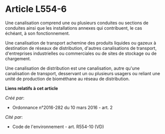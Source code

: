 # Article L554-6

Une canalisation comprend une ou plusieurs conduites ou sections de conduites ainsi que les installations annexes qui
contribuent, le cas échéant, à son fonctionnement. 

Une canalisation de transport achemine des produits liquides ou gazeux à destination de réseaux de distribution, d'autres
canalisations de transport, d'entreprises industrielles ou commerciales ou de sites de stockage ou de chargement. 

Une canalisation de distribution est une canalisation, autre qu'une canalisation de transport, desservant un ou plusieurs
usagers ou reliant une unité de production de biométhane au réseau de distribution.

**Liens relatifs à cet article**

_Créé par_:

  - Ordonnance n°2016-282 du 10 mars 2016 - art. 2

_Cité par_:

  - Code de l'environnement - art. R554-10 (VD)
